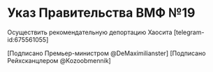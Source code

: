 # Указ Правительства ВМФ №19

Осуществить рекомендательную депортацию Хаосита [telegram-id:675561055]

[Подписано Премьер-министром @DeMaximilianster]
[Подписано Рейхсканцлером @Kozoobmennik]
